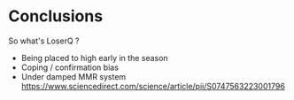 # Conclusions

So what's LoserQ ? 

- Being placed to high early in the season 
- Coping / confirmation bias 
- Under damped MMR system 
https://www.sciencedirect.com/science/article/pii/S0747563223001796